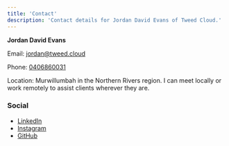 ```yaml
---
title: 'Contact'
description: 'Contact details for Jordan David Evans of Tweed Cloud.'
---
```


**Jordan David Evans**

Email: [jordan@tweed.cloud](mailto:jordan@tweed.cloud)

Phone: [0406860031](tel:0406860031)

Location: Murwillumbah in the Northern Rivers region. I can meet locally or work remotely to assist clients wherever they are.

### Social
- [LinkedIn](https://www.linkedin.com/in/jordan-evans-37a211212)
- [Instagram](https://www.instagram.com/da_jordo/)
- [GitHub](https://github.com/JordanDavidEvans/)

